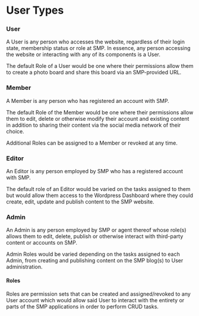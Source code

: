 # User Types

### User

A User is any person who accesses the website, regardless of their login state, membership status or role at SMP. In essence, any person accessing the website or interacting with any of its components is a User.

The default Role of a User would be one where their permissions allow them to create a photo board and share this board via an SMP-provided URL.

### Member

A Member is any person who has registered an account with SMP. 

The default Role of the Member would be one where their permissions allow them to edit, delete or otherwise modify their account and existing content in addition to sharing their content via the social media network of their choice.

Additional Roles can be assigned to a Member or revoked at any time.

### Editor

An Editor is any person employed by SMP who has a registered account with SMP.

The default role of an Editor would be varied on the tasks assigned to them but would allow them access to the Wordpress Dashboard where they could create, edit, update and publish content to the SMP website.

### Admin

An Admin is any person employed by SMP or agent thereof whose role(s) allows them to edit, delete, publish or otherwise interact with third-party content or accounts on SMP.

Admin Roles would be varied depending on the tasks assigned to each Admin, from creating and publishing content on the SMP blog(s) to User administration.

#### Roles

Roles are permission sets that can be created and assigned/revoked to any User account which would allow said User to interact with the entirety or parts of the SMP applications in order to perform CRUD tasks.